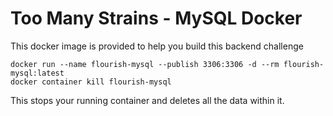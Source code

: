 # Too Many Strains - MySQL Docker

This docker image is provided to help you build this backend challenge

```
docker run --name flourish-mysql --publish 3306:3306 -d --rm flourish-mysql:latest
docker container kill flourish-mysql
```

This stops your running container and deletes all the data within it.
